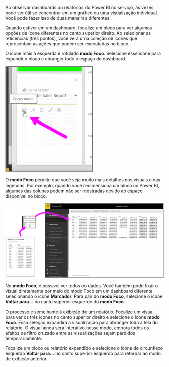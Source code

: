 Ao observar dashboards ou relatórios do Power BI no serviço, às vezes, pode ser útil se concentrar em um gráfico ou uma visualização individual. Você pode fazer isso de duas maneiras diferentes.

Quando estiver em um dashboard, focalize um bloco para ver algumas opções de ícone diferentes no canto superior direito. Ao selecionar as reticências (três pontos), você verá uma coleção de ícones que representam as ações que podem ser executadas no bloco.

O ícone mais à esquerda é rotulado **modo Foco**. Selecione esse ícone para expandir o bloco e abranger todo o espaço do dashboard.

![](media/4-4b-display-visuals-tiles-fullscreen/4-4b_1.png)

O **modo Foco** permite que você veja muito mais detalhes nos visuais e nas legendas. Por exemplo, quando você redimensiona um bloco no Power BI, algumas das colunas podem não ser mostradas devido ao espaço disponível no bloco.

![](media/4-4b-display-visuals-tiles-fullscreen/4-4b_2.png)

No **modo Foco**, é possível ver todos os dados. Você também pode fixar o visual diretamente por meio do modo Foco em um dashboard diferente selecionando o ícone **Marcador**. Para sair do **modo Foco**, selecione o ícone **Voltar para...** no canto superior esquerdo do **modo Foco**.

O processo é semelhante à exibição de um relatório. Focalize um visual para ver os três ícones no canto superior direito e selecione o ícone **modo Foco**. Essa seleção expandirá a visualização para abranger toda a tela do relatório. O visual ainda será interativo nesse modo, embora todos os efeitos de filtro cruzado entre as visualizações sejam perdidos temporariamente.

Focalize um bloco ou relatório expandido e selecione o ícone de circunflexo esquerdo **Voltar para...** no canto superior esquerdo para retornar ao modo de exibição anterior.

